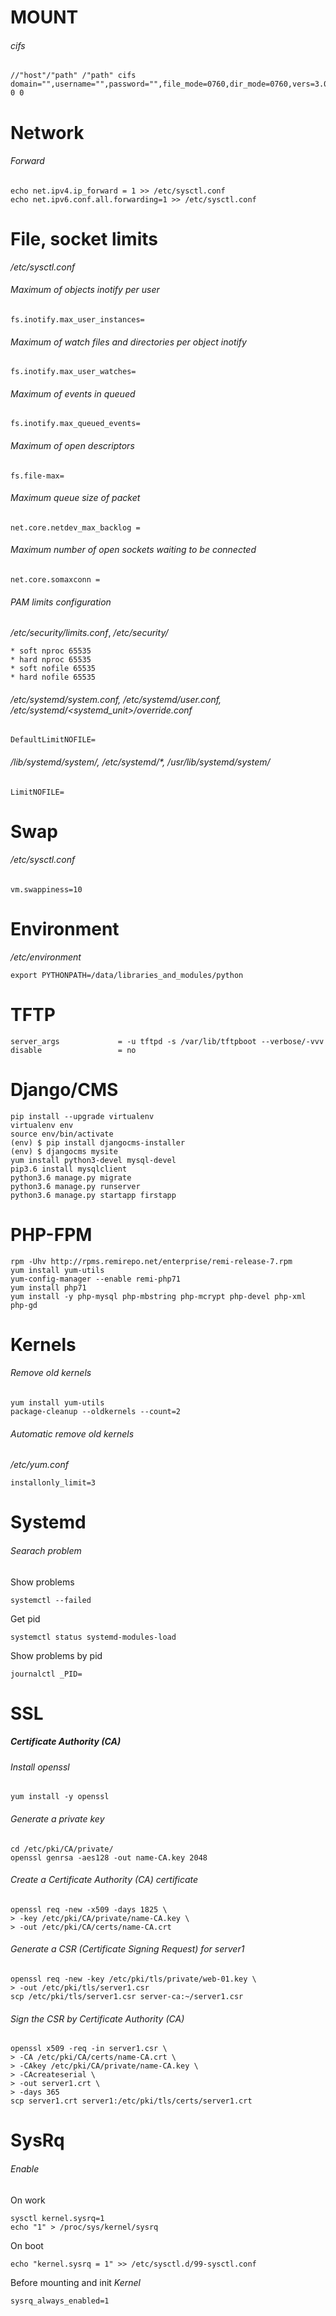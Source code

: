 # MOUNT

###### cifs
```
//"host"/"path" /"path" cifs domain="",username="",password="",file_mode=0760,dir_mode=0760,vers=3.0,gid="" 0 0
```

# Network
###### Forward
```
echo net.ipv4.ip_forward = 1 >> /etc/sysctl.conf
echo net.ipv6.conf.all.forwarding=1 >> /etc/sysctl.conf
```

# File, socket limits

_/etc/sysctl.conf_

###### Maximum of objects inotify per user
```
fs.inotify.max_user_instances=
```

###### Maximum of watch files and directories per object inotify
```
fs.inotify.max_user_watches=
```

###### Maximum of events in queued
```
fs.inotify.max_queued_events=
```

###### Maximum of open descriptors
```
fs.file-max=
```

###### Maximum queue size of packet
```
net.core.netdev_max_backlog =
```

###### Maximum number of open sockets waiting to be connected
```
net.core.somaxconn =
```

###### PAM limits configuration
_/etc/security/limits.conf_, _/etc/security/_
```
* soft nproc 65535
* hard nproc 65535
* soft nofile 65535
* hard nofile 65535
```

###### _/etc/systemd/system.conf_, _/etc/systemd/user.conf_, */etc/systemd/<systemd_unit>/override.conf*
```
DefaultLimitNOFILE=
```

###### _/lib/systemd/system/<service>_, _/etc/systemd/*_, _/usr/lib/systemd/system/<service>_
```
LimitNOFILE=
```

# Swap

###### _/etc/sysctl.conf_
```
vm.swappiness=10
```

# Environment

_/etc/environment_
```
export PYTHONPATH=/data/libraries_and_modules/python
```

# TFTP
```
server_args             = -u tftpd -s /var/lib/tftpboot --verbose/-vvv
disable                 = no
```

# Django/CMS
```
pip install --upgrade virtualenv
virtualenv env
source env/bin/activate
(env) $ pip install djangocms-installer
(env) $ djangocms mysite
yum install python3-devel mysql-devel
pip3.6 install mysqlclient
python3.6 manage.py migrate
python3.6 manage.py runserver
python3.6 manage.py startapp firstapp
```

# PHP-FPM
```
rpm -Uhv http://rpms.remirepo.net/enterprise/remi-release-7.rpm
yum install yum-utils
yum-config-manager --enable remi-php71
yum install php71
yum install -y php-mysql php-mbstring php-mcrypt php-devel php-xml php-gd
```

# Kernels

###### Remove old kernels
```
yum install yum-utils
package-cleanup --oldkernels --count=2
```

###### Automatic remove old kernels
_/etc/yum.conf_
```
installonly_limit=3
```

# Systemd

###### Searach problem

Show problems
```
systemctl --failed
```

Get pid
```
systemctl status systemd-modules-load
```

Show problems by pid
```
journalctl _PID=
```

# SSL
##### Certificate Authority (CA)

###### Install  openssl
```
yum install -y openssl
```

###### Generate a private key
```
cd /etc/pki/CA/private/
openssl genrsa -aes128 -out name-CA.key 2048
```

###### Create a Certificate Authority (CA) certificate
```
openssl req -new -x509 -days 1825 \
> -key /etc/pki/CA/private/name-CA.key \
> -out /etc/pki/CA/certs/name-CA.crt
```

###### Generate a CSR (Certificate Signing Request) for server1
```
openssl req -new -key /etc/pki/tls/private/web-01.key \
> -out /etc/pki/tls/server1.csr
scp /etc/pki/tls/server1.csr server-ca:~/server1.csr
```

###### Sign the CSR by Certificate Authority (CA)
```
openssl x509 -req -in server1.csr \
> -CA /etc/pki/CA/certs/name-CA.crt \
> -CAkey /etc/pki/CA/private/name-CA.key \
> -CAcreateserial \
> -out server1.crt \
> -days 365
scp server1.crt server1:/etc/pki/tls/certs/server1.crt
```

# SysRq
###### Enable
On work
```
sysctl kernel.sysrq=1
echo "1" > /proc/sys/kernel/sysrq
```

On boot
```
echo "kernel.sysrq = 1" >> /etc/sysctl.d/99-sysctl.conf
```

Before mounting and init
_Kernel_
```
sysrq_always_enabled=1
```
